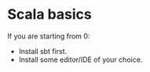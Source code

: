 Scala basics
============

If you are starting from 0:
+ Install sbt first.
+ Install some editor/IDE of your choice.


